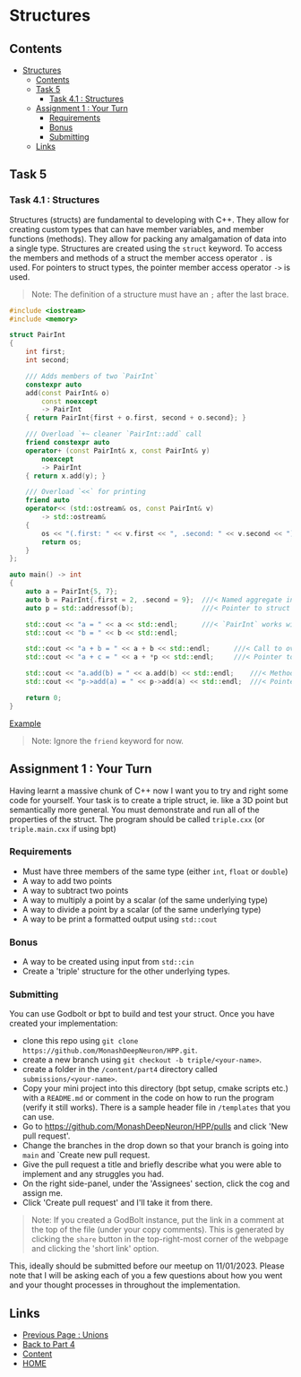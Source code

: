 # Structures

## Contents

- [Structures](#structures)
  - [Contents](#contents)
  - [Task 5](#task-5)
    - [Task 4.1 : Structures](#task-41--structures)
  - [Assignment 1 : Your Turn](#assignment-1--your-turn)
    - [Requirements](#requirements)
    - [Bonus](#bonus)
    - [Submitting](#submitting)
  - [Links](#links)

## Task 5

### Task 4.1 : Structures

Structures (structs) are fundamental to developing with C++. They allow for creating custom types that can have member variables, and member functions (methods). They allow for packing any amalgamation of data into a single type. Structures are created using the `struct` keyword. To access the members and methods of a struct the member access operator `.` is used. For pointers to struct types, the pointer member access operator `->` is used.

> Note: The definition of a structure must have an `;` after the last brace.

```cxx
#include <iostream>
#include <memory>

struct PairInt
{
    int first;
    int second;

    /// Adds members of two `PairInt`
    constexpr auto
    add(const PairInt& o)
        const noexcept
        -> PairInt
    { return PairInt{first + o.first, second + o.second}; }

    /// Overload `+~ cleaner `PairInt::add` call
    friend constexpr auto
    operator+ (const PairInt& x, const PairInt& y)
        noexcept
        -> PairInt
    { return x.add(y); }

    /// Overload `<<` for printing
    friend auto
    operator<< (std::ostream& os, const PairInt& v)
        -> std::ostream&
    {
        os << "(.first: " << v.first << ", .second: " << v.second << ")";
        return os;
    }
};

auto main() -> int
{
    auto a = PairInt{5, 7};
    auto b = PairInt{.first = 2, .second = 9};  ///< Named aggregate initialisation
    auto p = std::addressof(b);                 ///< Pointer to struct type

    std::cout << "a = " << a << std::endl;      ///< `PairInt` works with `std::cout`
    std::cout << "b = " << b << std::endl;

    std::cout << "a + b = " << a + b << std::endl;      ///< Call to overloaded `+`
    std::cout << "a + c = " << a + *p << std::endl;     ///< Pointer to structs works like regular pointers

    std::cout << "a.add(b) = " << a.add(b) << std::endl;    ///< Method access
    std::cout << "p->add(a) = " << p->add(a) << std::endl;  ///< Pointer member access 

    return 0;
}
```

[Example](https://www.godbolt.org/z/6MbYMGGMz)

> Note: Ignore the `friend` keyword for now.

## Assignment 1 : Your Turn

Having learnt a massive chunk of C++ now I want you to try and right some code for yourself. Your task is to create a triple struct, ie. like a 3D point but semantically more general. You must demonstrate and run all of the properties of the struct. The program should be called `triple.cxx` (or `triple.main.cxx` if using bpt)

### Requirements

- Must have three members of the same type (either `int`, `float` or `double`)
- A way to add two points
- A way to subtract two points
- A way to multiply a point by a scalar (of the same underlying type)
- A way to divide a point by a scalar (of the same underlying type)
- A way to be print a formatted output using `std::cout`

### Bonus

- A way to be created using input from `std::cin`
- Create a 'triple' structure for the other underlying types.

### Submitting

You can use Godbolt or bpt to build and test your struct. Once you have created your implementation:

- clone this repo using `git clone https://github.com/MonashDeepNeuron/HPP.git`.
- create a new branch using `git checkout -b triple/<your-name>`.
- create a folder in the `/content/part4` directory called `submissions/<your-name>`.
- Copy your mini project into this directory (bpt setup, cmake scripts etc.) with a `README.md` or comment in the code on how to run the program (verify it still works). There is a sample header file in `/templates` that you can use.
- Go to <https://github.com/MonashDeepNeuron/HPP/pulls> and click 'New pull request'.
- Change the branches in the drop down so that your branch is going into `main` and `Create new pull request.
- Give the pull request a title and briefly describe what you were able to implement and any struggles you had.
- On the right side-panel, under the 'Assignees' section, click the cog and assign me.
- Click 'Create pull request' and I'll take it from there.

> Note: If you created a GodBolt instance, put the link in a comment at the top of the file (under your copy comments). This is generated by clicking the `share` button in the top-right-most corner of the webpage and clicking the 'short link' option.

This, ideally should be submitted before our meetup on 11/01/2023. Please note that I will be asking each of you a few questions about how you went and your thought processes in throughout the implementation.

## Links

- [Previous Page : Unions](/content/part4/tasks/enums.md)
- [Back to Part 4](/content/part4/README.md)
- [Content](/content/README.md)
- [HOME](/README.md)
